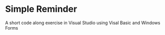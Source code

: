 # Simple Reminder

A short code along exercise in Visual Studio using Visal Basic and Windows Forms
